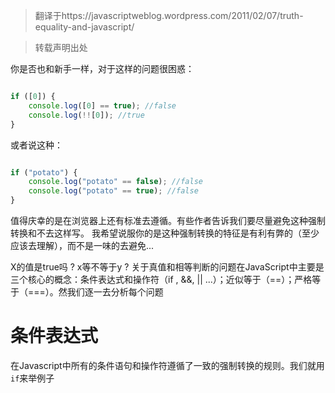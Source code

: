 > 翻译于https://javascriptweblog.wordpress.com/2011/02/07/truth-equality-and-javascript/

> 转载声明出处


你是否也和新手一样，对于这样的问题很困惑：
```javascript

if ([0]) {
    console.log([0] == true); //false
    console.log(!![0]); //true
}

```

或者说这种：

```javascript

if ("potato") {
    console.log("potato" == false); //false
    console.log("potato" == true); //false
}

```

值得庆幸的是在浏览器上还有标准去遵循。有些作者告诉我们要尽量避免这种强制转换和不去这样写。
我希望说服你的是这种强制转换的特征是有利有弊的（至少应该去理解），而不是一味的去避免...

X的值是true吗 ? x等不等于y ? 关于真值和相等判断的问题在JavaScript中主要是三个核心的概念：条件表达式和操作符（if ,
&&, || ...）；近似等于（==）；严格等于（===）。然我们逐一去分析每个问题


# 条件表达式
在Javascript中所有的条件语句和操作符遵循了一致的强制转换的规则。我们就用`if`来举例子

